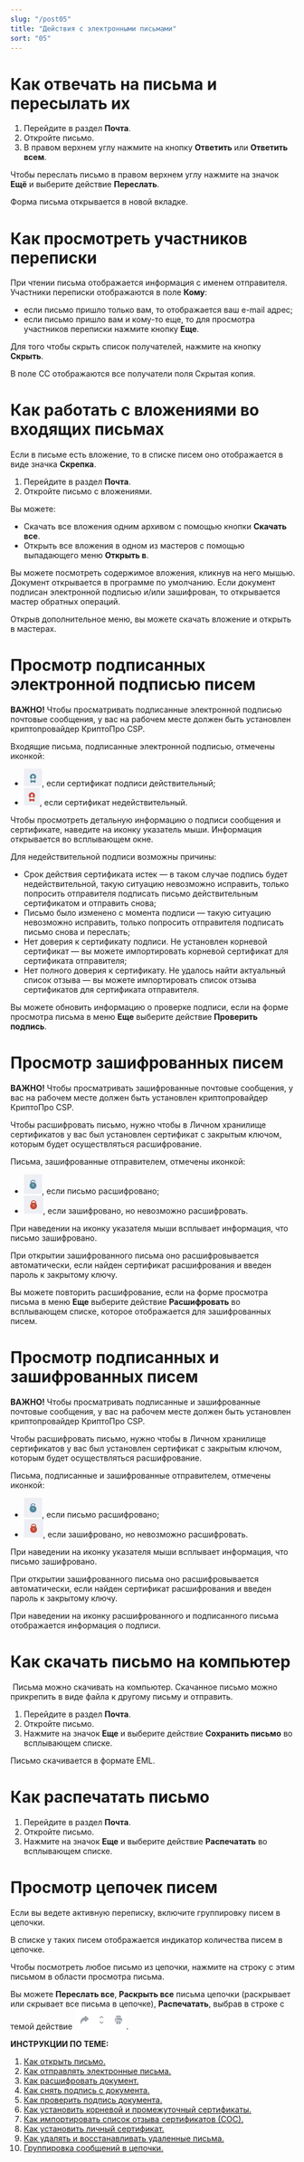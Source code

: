 ```yaml
---
slug: "/post05"
title: "Действия с электронными письмами"
sort: "05"
---
```


# Как отвечать на письма  и пересылать их

1. Перейдите в раздел **Почта**.
2. Откройте письмо.
3. В правом верхнем углу нажмите на кнопку **Ответить** или **Ответить всем**.  

Чтобы переслать письмо в правом верхнем углу нажмите на значок  **Ещё**  и выберите действие **Переслать**.

Форма письма открывается в новой вкладке.  

# Как просмотреть участников переписки

При чтении письма отображается информация с именем отправителя.  
Участники переписки отображаются в поле **Кому**: 
- если письмо пришло только вам, то отображается ваш e-mail адрес;
- если письмо пришло вам и кому-то еще, то для просмотра участников переписки нажмите кнопку **Еще**. 
 
Для того чтобы скрыть список получателей, нажмите на кнопку **Скрыть**.

В поле CC отображаются все получатели поля Скрытая копия. 

# Как работать с вложениями во входящих письмах

Если в письме есть вложение, то в списке писем оно отображается в виде значка **Скрепка**.  

1. Перейдите в раздел **Почта**.
2. Откройте письмо с вложениями.   

Вы можете:
- Скачать все вложения одним архивом с помощью кнопки **Скачать все**.  
- Открыть все вложения в одном из мастеров с помощью выпадающего меню **Открыть в**.

Вы можете посмотреть содержимое вложения, кликнув на него мышью. Документ открывается в программе по умолчанию. Если документ подписан электронной подписью и/или зашифрован, то открывается мастер обратных операций.  

Открыв дополнительное меню, вы можете скачать вложение и открыть в мастерах.  

# Просмотр подписанных электронной подписью писем  

**ВАЖНО!**  Чтобы просматривать подписанные электронной подписью почтовые сообщения, у вас на рабочем месте должен быть установлен криптопровайдер КриптоПро CSP.

Входящие письма, подписанные электронной подписью, отмечены иконкой:

- ![valid-sign-cert.png](./images/valid-sign-cert.png "Действительный"), если сертификат подписи действительный;
- ![invalid-sign-cert.png](./images/invalid-sign-cert.png "Недействительный"), если сертификат недействительный.

Чтобы просмотреть детальную информацию о подписи сообщения и сертификате, наведите на иконку указатель мыши. Информация открывается во всплывающем окне. 

Для недействительной подписи возможны причины:
- Срок действия сертификата истек — в таком случае подпись будет недействительной, такую ситуацию невозможно исправить, только попросить отправителя подписать письмо действительным сертификатом и отправить снова;  
- Письмо было изменено с момента подписи — такую ситуацию невозможно исправить, только попросить отправителя подписать письмо снова и переслать;   
- Нет доверия к сертификату подписи. Не установлен корневой сертификат — вы можете импортировать корневой сертификат для сертификата отправителя; 
- Нет полного доверия к сертификату. Не удалось найти актуальный список отзыва — вы можете  импортировать список отзыва сертификатов для сертификата отправителя.
  
Вы можете обновить информацию о проверке подписи, если на форме просмотра письма в меню **Еще** выберите действие **Проверить подпись**.

# Просмотр зашифрованных писем  

**ВАЖНО!**  Чтобы просматривать зашифрованные почтовые сообщения, у вас на рабочем месте должен быть установлен криптопровайдер КриптоПро CSP.  

Чтобы расшифровать письмо, нужно чтобы в Личном хранилище сертификатов у вас был установлен сертификат с закрытым ключом, которым будет осуществляться расшифрование. 

Письма, зашифрованные отправителем, отмечены иконкой:

- ![uncipher-mail.png](./images/uncipher-mail.png "Расшифровано"), если письмо расшифровано;
- ![cipher-mail.png](./images/cipher-mail.png "Невозможно расшифровать"), если зашифровано, но невозможно расшифровать.

При наведении на иконку указателя мыши всплывает информация, что письмо зашифровано. 

При открытии зашифрованного письма оно расшифровывается автоматически, если найден сертификат расшифрования и введен пароль к закрытому ключу.

Вы можете повторить расшифрование, если на форме просмотра письма в меню **Еще** выберите действие **Расшифровать** во всплывающем списке, которое отображается для зашифрованных писем.    

# Просмотр подписанных и зашифрованных писем  

**ВАЖНО!**  Чтобы просматривать подписанные и зашифрованные почтовые сообщения, у вас на рабочем месте должен быть установлен криптопровайдер КриптоПро CSP.  

Чтобы расшифровать письмо, нужно чтобы в Личном хранилище сертификатов у вас был установлен сертификат с закрытым ключом, которым будет осуществляться расшифрование.  


Письма, подписанные и зашифрованные отправителем, отмечены иконкой:

- ![uncipher-mail.png](./images/uncipher-mail.png "Расшифровано"), если письмо расшифровано;
- ![cipher-mail.png](./images/cipher-mail.png "Невозможно расшифровать"), если зашифровано, но невозможно расшифровать.

При наведении на иконку указателя мыши всплывает информация, что письмо зашифровано. 

При открытии зашифрованного письма оно расшифровывается автоматически, если найден сертификат расшифрования и введен пароль к закрытому ключу.

При наведении на иконку расшифрованного и подписанного письма отображается информация о подписи.

# Как скачать письмо на компьютер
​
Письма можно скачивать на компьютер. Скачанное письмо можно прикрепить в виде файла к другому письму и отправить.

1. Перейдите в раздел **Почта**.
2. Откройте письмо.
3. Нажмите на значок **Еще** и выберите действие **Сохранить письмо** во всплывающем списке.

Письмо скачивается в формате EML.

# Как распечатать письмо 

1. Перейдите в раздел **Почта**.
2. Откройте письмо.
3. Нажмите на значок **Еще** и выберите действие **Распечатать** во всплывающем списке.  

# Просмотр цепочек писем 

Если вы ведете активную переписку, включите группировку писем в цепочки.    

В списке у таких писем отображается индикатор количества писем в цепочке.  

Чтобы посмотреть любое письмо из цепочки, нажмите на строку с этим письмом в области просмотра письма.   

Вы можете **Переслать все**, **Раскрыть все** письма цепочки (раскрывает или скрывает все письма в цепочке), **Распечатать**, выбрав в строке с темой действие  ![chain-menu.png](./images/chain-menu.png "Меню действий для цепочки писем").   

**ИНСТРУКЦИИ ПО ТЕМЕ:**  
1. [Как открыть письмо.](https://docs.cryptoarm.ru/07-v3.2.9/003-mail/04-view-mail)  
2. [Как отправлять электронные письма.](https://docs.cryptoarm.ru/07-v3.2.9/003-mail/03-send-mail)  
3. [Как расшифровать документ.](https://docs.cryptoarm.ru/07-v3.2.9/004-documents/17-decrypt)   
4. [Как снять подпись с документа.](https://docs.cryptoarm.ru/07-v3.2.9/004-documents/20-remove-sign)   
5. [Как проверить подпись документа.](https://docs.cryptoarm.ru/07-v3.2.9/004-documents/18-verify)   
6. [Как установить корневой и промежуточный сертификаты.](https://docs.cryptoarm.ru/07-v3.2.9/008-certs/05-import-UC-certs)  
7. [Как импортировать список отзыва сертификатов (СОС).](https://docs.cryptoarm.ru/07-v3.2.9/008-certs/07-import-crl)  
8. [Как установить личный сертификат.](https://docs.cryptoarm.ru/07-v3.2.9/008-certs/01-import-my-cert)  
9. [Как удалять и восстанавливать удаленные письма.](https://docs.cryptoarm.ru/07-v3.2.9/003-mail/11-delete-mail)  
10. [Группировка сообщений в цепочки.](https://docs.cryptoarm.ru/07-v3.2.9/003-mail/09-chain-mail)  